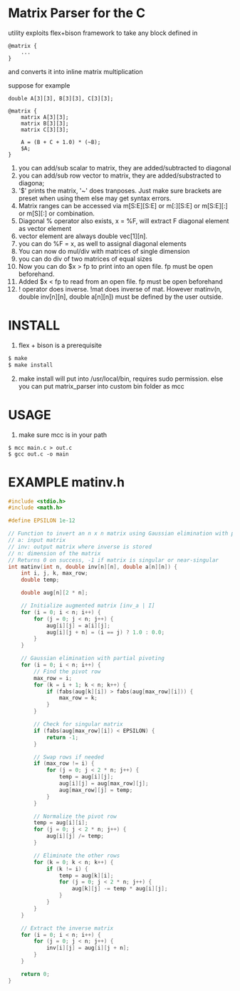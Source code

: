# Matrix Parser for the C

utility exploits flex+bison framework
to take any block defined in

```
@matrix {
    ...
}
```
and converts it into inline matrix multiplication

suppose for example

```
double A[3][3], B[3][3], C[3][3];

@matrix {
	matrix A[3][3];
	matrix B[3][3];
	matrix C[3][3];

	A = (B + C + 1.0) * (~B);
	$A;
}
```

1. you can add/sub scalar to matrix, they are added/subtracted to diagonal
2. you can add/sub row vector to matrix, they are added/substracted to diagona;
3. '$' prints the matrix, '~' does tranposes. Just make sure brackets are preset when using them else may get syntax errors. 
4. Matrix ranges can be accessed via m[S:E][S:E] or m[:][S:E] or m[S:E][:] or m[S][:] or combination.
5. Diagonal % operator also exists, x = %F, will extract F diagonal element as vector element
6. vector element are always double vec[1][n].
7. you can do %F = x, as well to assignal diagonal elements
8. You can now do mul/div with matrices of single dimension
9. you can do div of two matrices of equal sizes
10. Now you can do $x > fp to print into an open file. fp must be open beforehand.
11. Added $x < fp to read from an open file. fp must be open beforehand
12. ! operator does inverse. !mat does inverse of mat. However matinv(n, double inv[n][n], double a[n][n]) must
    be defined by the user outside.

# INSTALL

1. flex + bison is a prerequisite

```sh
$ make
$ make install
```

2. make install will put into /usr/local/bin, requires sudo
permission. else you can put matrix_parser into custom bin folder
as mcc


# USAGE

1. make sure mcc is in your path

```
$ mcc main.c > out.c
$ gcc out.c -o main
```

# EXAMPLE matinv.h

```c
#include <stdio.h>
#include <math.h>

#define EPSILON 1e-12

// Function to invert an n x n matrix using Gaussian elimination with partial pivoting
// a: input matrix
// inv: output matrix where inverse is stored
// n: dimension of the matrix
// Returns 0 on success, -1 if matrix is singular or near-singular
int matinv(int n, double inv[n][n], double a[n][n]) {
    int i, j, k, max_row;
    double temp;

    double aug[n][2 * n];

    // Initialize augmented matrix [inv_a | I]
    for (i = 0; i < n; i++) {
        for (j = 0; j < n; j++) {
            aug[i][j] = a[i][j];
            aug[i][j + n] = (i == j) ? 1.0 : 0.0;
        }
    }

    // Gaussian elimination with partial pivoting
    for (i = 0; i < n; i++) {
        // Find the pivot row
        max_row = i;
        for (k = i + 1; k < n; k++) {
            if (fabs(aug[k][i]) > fabs(aug[max_row][i])) {
                max_row = k;
            }
        }

        // Check for singular matrix
        if (fabs(aug[max_row][i]) < EPSILON) {
            return -1;
        }

        // Swap rows if needed
        if (max_row != i) {
            for (j = 0; j < 2 * n; j++) {
                temp = aug[i][j];
                aug[i][j] = aug[max_row][j];
                aug[max_row][j] = temp;
            }
        }

        // Normalize the pivot row
        temp = aug[i][i];
        for (j = 0; j < 2 * n; j++) {
            aug[i][j] /= temp;
        }

        // Eliminate the other rows
        for (k = 0; k < n; k++) {
            if (k != i) {
                temp = aug[k][i];
                for (j = 0; j < 2 * n; j++) {
                    aug[k][j] -= temp * aug[i][j];
                }
            }
        }
    }

    // Extract the inverse matrix
    for (i = 0; i < n; i++) {
        for (j = 0; j < n; j++) {
            inv[i][j] = aug[i][j + n];
        }
    }

    return 0;
}

```